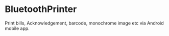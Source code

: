 # BluetoothPrinter
Print bills, Acknowledgement, barcode, monochrome image etc via Android mobile app.
